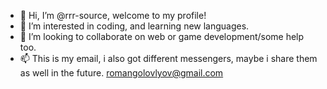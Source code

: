 - 👋 Hi, I’m @rrr-source, welcome to my profile!
- 👀 I’m interested in coding, and learning new languages.
- 💞️ I’m looking to collaborate on web or game development/some help too.
- 📫 This is my email, i also got different messengers, maybe i share them as well in the future.
romangolovlyov@gmail.com
<!---
rrr-source/rrr-source is a ✨ special ✨ repository because its `README.md` (this file) appears on your GitHub profile.
You can click the Preview link to take a look at your changes.
--->
